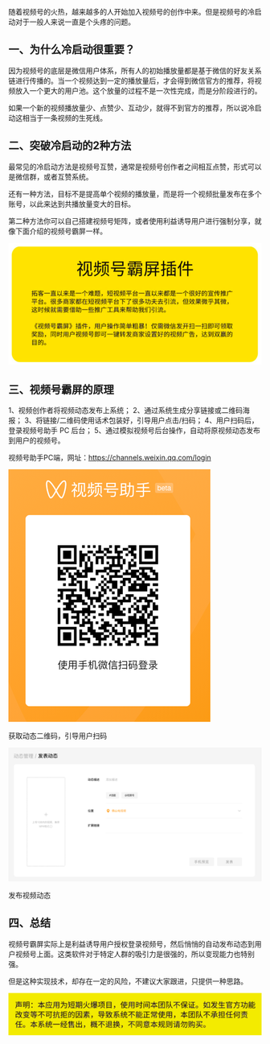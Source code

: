 随着视频号的火热，越来越多的人开始加入视频号的创作中来。但是视频号的冷启动对于一般人来说一直是个头疼的问题。

## 一、为什么冷启动很重要？

因为视频号的底层是微信用户体系，所有人的初始播放量都是基于微信的好友关系链进行传播的。当一个视频达到一定的播放量后，才会得到微信官方的推荐，将视频放入一个更大的用户池。这个放量的过程不是一次性完成，而是分阶段进行的。

如果一个新的视频播放量少、点赞少、互动少，就得不到官方的推荐，所以说冷启动这相当于一条视频的生死线。

## 二、突破冷启动的2种方法

最常见的冷启动方法是视频号互赞，通常是视频号创作者之间相互点赞，形式可以是微信群，或者互赞系统。

还有一种方法，目标不是提高单个视频的播放量，而是将一个视频批量发布在多个账号，以此来达到共播放量变大的目标。

第二种方法你可以自己搭建视频号矩阵，或者使用利益诱导用户进行强制分享，就像下面介绍的视频号霸屏一样。

![视频号霸屏软件介绍](assets/case2-1.png)

## 三、视频号霸屏的原理

1、视频创作者将视频动态发布上系统；
2、通过系统生成分享链接或二维码海报；
3、将链接/二维码使用话术包装好，引导用户点击/扫码；
4、用户扫码后，登录视频号助手 PC 后台；
5、通过模拟视频号后台操作，自动将原视频动态发布到用户的视频号。

视频号助手PC端，网址：https://channels.weixin.qq.com/login

![视频号助手登录](assets/case2-2.png)

获取动态二维码，引导用户扫码

![发布视频动态](assets/case2-3.png)

发布视频动态


## 四、总结

视频号霸屏实际上是利益诱导用户授权登录视频号，然后悄悄的自动发布动态到用户视频号上面。这类软件对于特定人群的吸引力是很强的，所以变现能力也特别强。

但是这种实现技术，却存在一定的风险，不建议大家跟进，只提供一种思路。

![视频号霸屏软件提示](assets/case2-4.png)
